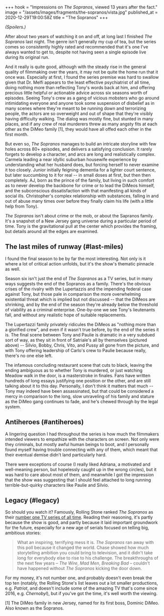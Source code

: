 +++
hook = "Impressions on _The Sopranos_, viewed 13 years after the fact."
image = "/assets/images/fragments/the-sopranos/vista.jpg"
published_at = 2020-12-29T19:00:58Z
title = "The Sopranos"
+++

_(Spoilers.)_

After about two years of watching it on and off, at long last I finished _The Sopranos_ last night. The genre isn't generally my cup of tea, but the series comes so consistently highly rated and recommended that it's one I've always wanted to get to, despite not having seen a single episode live during its original run.

And it really is quite good, although with the steady rise in the general quality of filmmaking over the years, it may not be quite the home run that it once was. Especially at first, I found the series premise was hard to swallow given that Dr. Melfi appears to the least effective psychiatrist of all time, doing nothing more than reflecting Tony's words back at him, and offering precious little helpful or actionable advice across six seasons worth of episodes. Seeing Tony's crew as a gang of vicious mobsters who go around intimidating everyone and anyone took some suspension of disbelief as in many scenes where they're meant to be running down and terrorizing people, the actors are so overweight and out of shape that they're visibly having difficulty walking. The dialog was mostly fine, but stunted in many places, and if any crew of real murderers threw as many angsty fits at each other as the DiMeo family [1], they would have all offed each other in the first month.

But even so, _The Sopranos_ manages to build an intricate storyline with few holes across 80+ episodes, and delivers a satisfying conclusion. It rarely forgets to develop a character, and arcs are long and realistically complex. Carmela leading a near idyllic suburban housewife experience by understanding what her husband does, but forcing herself to never examine it too closely. Junior initially feigning dementia for a lighter court sentence, but later succumbing to it for real -- in small doses at first, but then then completely. AJ, born as the prince of the family, but living in such comfort as to never develop the backbone for crime or to lead the DiMeos himself, and the subconscious dissatisfaction with that manifesting all kinds of social ills. Christopher's complex relationship with substances, falling in and out of abuse many times over before they finally claim his life (with a little help from Tony).

_The Sopranos_ isn't about crime or the mob, or about the Sapranos family. It's a snapshot of a New Jersey gang universe during a particular period of time. Tony is the gravitational pull at the center which provides the framing, but details around all the edges are examined.

## The last miles of runway (#last-miles)

I found the final season to be by far the most interesting. Not only is it where a lot of critical action unfolds, but it's the show's thematic pinnacle as well.

Season six isn't just the end of _The Sopranos_ as a TV series, but in many ways suggests the end of the Sopranos as a family. There's the obvious crises of the rivalry with the Lupertazzis and the impending federal case against Tony, but those pale in comparison the more overwhelming existential threat which is implied but not discussed -- that the DiMeos are shrinking, and by the end of the season they're already below the threshold of viability as a criminal enterprise. One-by-one we see Tony's lieutenants fall, and without any realistic hope of suitable replacements.

The Lupertazzi family privately ridicules the DiMeos as "nothing more than a glorified crew", and even if it wasn't true before, by the end of the series it is. The final scene between Tony and Paulie is dramatic in a very subdued sort of way, as they sit in front of Satriale's all by themselves (pictured above) -- Silvio, Bobby, Chris, Vito, and Pussy all gone from the picture, and with Tony offering leadership of Carlo's crew to Paulie because really, there's no one else left.

The infamous concluding restaurant scene that cuts to black, leaving the ending ambiguous as to whether Tony is murdered, or just watching Meadow walk in the door, is a masterstroke in finales. Fans have written hundreds of long essays justifying one position or the other, and are still talking about it to this day. Personally, I don't think it matters that much -- Tony may indeed have been assassinated, but that could be considered a mercy in comparison to the long, slow unraveling of his family and stature as the DiMeo gang continues to fade, and he's chewed through by the legal system.

## Antiheroes (#antiheroes)

A lingering question I had throughout the series is how much the filmmakers intended viewers to empathize with the characters on screen. Not only were they criminals, but mostly awful human beings to boot, and I personally found myself having trouble connecting with any of them, which meant that their eventual demise didn't land particularly hard.

There were exceptions of course (I really liked Adriana, a motivated and well-meaning person, but hopelessly caught up in the wrong circles), but it was hard to care about most of them, and meanwhile I got the impression that the show was suggesting that I should feel attached to long running terrible-but-quirky characters like Paulie and Silvio.

## Legacy (#legacy)

So should you watch it? Famously, Rolling Stone ranked _The Sopranos_ as their [number one TV series of all time](https://www.rollingstone.com/tv/tv-lists/100-greatest-tv-shows-of-all-time-105998/). Reading their reasoning, it's partly because the show is good, and partly because it laid important groundwork for the future, especially for a new age of serials focused on telling big, ambitious stories:

> What an inspiring, terrifying mess it is. _The Sopranos_ ran away with this poll because it changed the world. Chase showed how much storytelling ambition you could bring to television, and it didn't take long for everybody else to rise to his challenge. The breakthroughs of the next few years – _The Wire_, _Mad Men_, _Breaking Bad_ – couldn't have happened without _The Sopranos_ kicking the door down.

For my money, it's not number one, and probably doesn't even break the top ten (notably, the Rolling Stone's list leaves out a lot smaller productions, e.g. _Patriot_, and doesn't include some of the amazing TV that's come since 2016, e.g. _Chernobyl_), but if you've got the time, it's well worth the viewing.

[1] The DiMeo family in new Jersey, named for its first boss, Dominic DiMeo. Also known as the Sopranos.
